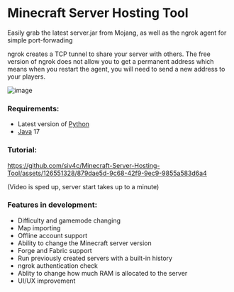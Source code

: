 # Minecraft Server Hosting Tool

Easily grab the latest server.jar from Mojang, as well as the ngrok agent for simple port-forwading

ngrok creates a TCP tunnel to share your server with others. The free version of ngrok does not allow you to get a permanent address which means when you restart the agent, you will need to send a new address to your players.

![image](https://github.com/siv4c/Minecraft-Server-Hosting-Tool/assets/126551328/64918957-1bfb-43cb-b210-09444c9f2755)

### Requirements:

- Latest version of [Python](https://www.python.org/downloads/)
- [Java](https://adoptium.net/temurin/releases/) 17

### Tutorial:

https://github.com/siv4c/Minecraft-Server-Hosting-Tool/assets/126551328/879dae5d-9c68-42f9-9ec9-9855a583d6a4

(Video is sped up, server start takes up to a minute)

### Features in development:
- Difficulty and gamemode changing
- Map importing
- Offline account support
- Ability to change the Minecraft server version
- Forge and Fabric support
- Run previously created servers with a built-in history
- ngrok authentication check
- Ablity to change how much RAM is allocated to the server
- UI/UX improvement
